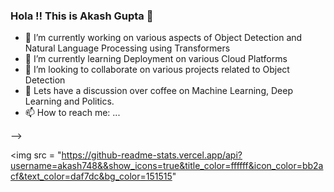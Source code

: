### Hola !! This is Akash Gupta 👋



- 🔭 I’m currently working on various aspects of Object Detection and Natural Language Processing using Transformers
- 🌱 I’m currently learning Deployment on various Cloud Platforms
- 👯 I’m looking to collaborate on various projects related to Object Detection
- 💬 Lets have a discussion over coffee on Machine Learning, Deep Learning and Politics.
- 📫 How to reach me: ...

-->

<img src = "https://github-readme-stats.vercel.app/api?username=akash748&&show_icons=true&title_color=ffffff&icon_color=bb2acf&text_color=daf7dc&bg_color=151515"
